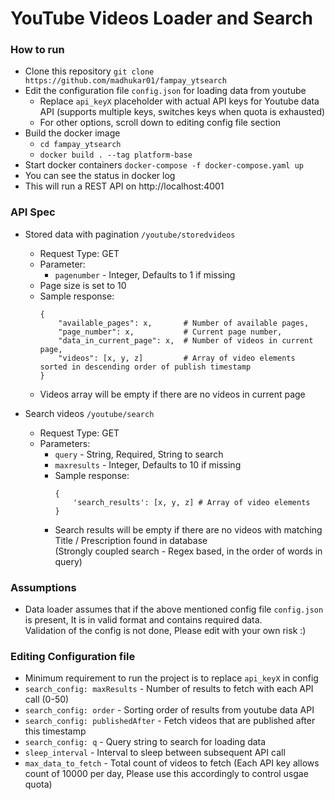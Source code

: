 # YouTube Videos Loader and Search

### How to run
- Clone this repository `git clone https://github.com/madhukar01/fampay_ytsearch`
- Edit the configuration file `config.json` for loading data from youtube
    - Replace `api_keyX` placeholder with actual API keys for Youtube data API
    (supports multiple keys, switches keys when quota is exhausted)
    - For other options, scroll down to editing config file section
- Build the docker image
    - `cd fampay_ytsearch`
    - `docker build . --tag platform-base`
- Start docker containers `docker-compose -f docker-compose.yaml up`
- You can see the status in docker log
- This will run a REST API on http://localhost:4001

### API Spec
- Stored data with pagination `/youtube/storedvideos`
    - Request Type: GET
    - Parameter:
        - `pagenumber` - Integer, Defaults to 1 if missing
    - Page size is set to 10
    - Sample response:
        ```
        {
            "available_pages": x,       # Number of available pages,
            "page_number": x,           # Current page number,
            "data_in_current_page": x,  # Number of videos in current page,
            "videos": [x, y, z]         # Array of video elements sorted in descending order of publish timestamp
        }
        ```
    - Videos array will be empty if there are no videos in current page

- Search videos `/youtube/search`
    - Request Type: GET
    - Parameters:
        - `query` - String, Required, String to search
        - `maxresults` - Integer, Defaults to 10 if missing
        - Sample response:
            ```
            {
                'search_results': [x, y, z] # Array of video elements
            }
            ```
        - Search results will be empty if there are no videos with matching Title / Prescription found in database  
        (Strongly coupled search - Regex based, in the order of words in query)


### Assumptions
- Data loader assumes that if the above mentioned config file `config.json` is present,
It is in valid format and contains required data.  
Validation of the config is not done, Please edit with your own risk :)

### Editing Configuration file
- Minimum requirement to run the project is to replace `api_keyX` in config
- `search_config: maxResults` - Number of results to fetch with each API call (0-50)
- `search_config: order` - Sorting order of results from youtube data API
- `search_config: publishedAfter` - Fetch videos that are published after this timestamp
- `search_config: q` - Query string to search for loading data
- `sleep_interval` - Interval to sleep between subsequent API call
- `max_data_to_fetch` - Total count of videos to fetch (Each API key allows count of 10000 per day, Please use this accordingly to control usgae quota)